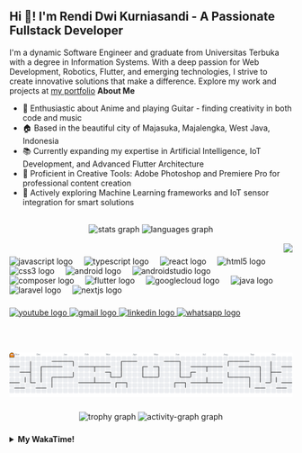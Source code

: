 <h2 align="left">Hi 👋! I'm Rendi Dwi Kurniasandi - A Passionate Fullstack Developer</h2>

I'm a dynamic Software Engineer and graduate from Universitas Terbuka with a degree in Information Systems. With a deep passion for Web Development, Robotics, Flutter, and emerging technologies, I strive to create innovative solutions that make a difference. Explore my work and projects at [my portfolio](https://sniren210.github.io/)
**About Me**

- 🎯 Enthusiastic about Anime and playing Guitar - finding creativity in both code and music
- 🏠 Based in the beautiful city of Majasuka, Majalengka, West Java, Indonesia
- 📚 Currently expanding my expertise in Artificial Intelligence, IoT Development, and Advanced Flutter Architecture
- 🎨 Proficient in Creative Tools: Adobe Photoshop and Premiere Pro for professional content creation
- 🤖 Actively exploring Machine Learning frameworks and IoT sensor integration for smart solutions

<br clear="both">

<div align="center">
  <img src="https://github-readme-stats.vercel.app/api?username=sniren210&hide_title=false&hide_rank=false&show_icons=true&include_all_commits=true&count_private=true&disable_animations=false&theme=dracula&locale=en&hide_border=false" height="150" alt="stats graph"  />
  <img src="https://github-readme-stats.vercel.app/api/top-langs?username=sniren210&locale=en&hide_title=false&layout=compact&card_width=320&langs_count=5&theme=dracula&hide_border=false" height="150" alt="languages graph"  />
</div>
<br clear="both">

<img align="right" height="150" src="https://media4.giphy.com/media/v1.Y2lkPTc5MGI3NjExMThmN3RsamYxYnVta3ZxODQzMDd5ZzAxOWNnY2c3cG40NGF5ZnI2MyZlcD12MV9pbnRlcm5hbF9naWZfYnlfaWQmY3Q9Zw/qgQUggAC3Pfv687qPC/giphy.gif"  />

###

<div align="left">
  <img src="https://cdn.jsdelivr.net/gh/devicons/devicon/icons/javascript/javascript-original.svg" height="30" alt="javascript logo"  />
  <img width="12" />
  <img src="https://cdn.jsdelivr.net/gh/devicons/devicon/icons/typescript/typescript-original.svg" height="30" alt="typescript logo"  />
  <img width="12" />
  <img src="https://cdn.jsdelivr.net/gh/devicons/devicon/icons/react/react-original.svg" height="30" alt="react logo"  />
  <img width="12" />
  <img src="https://cdn.jsdelivr.net/gh/devicons/devicon/icons/html5/html5-original.svg" height="30" alt="html5 logo"  />
  <img width="12" />
  <img src="https://cdn.jsdelivr.net/gh/devicons/devicon/icons/css3/css3-original.svg" height="30" alt="css3 logo"  />
  <img width="12" />
  <img src="https://cdn.jsdelivr.net/gh/devicons/devicon/icons/android/android-original.svg" height="30" alt="android logo"  />
  <img width="12" />
  <img src="https://cdn.jsdelivr.net/gh/devicons/devicon/icons/androidstudio/androidstudio-original.svg" height="30" alt="androidstudio logo"  />
  <img width="12" />
  <img src="https://cdn.jsdelivr.net/gh/devicons/devicon/icons/composer/composer-original.svg" height="30" alt="composer logo"  />
  <img width="12" />
  <img src="https://cdn.jsdelivr.net/gh/devicons/devicon/icons/flutter/flutter-original.svg" height="30" alt="flutter logo"  />
  <img width="12" />
  <img src="https://cdn.jsdelivr.net/gh/devicons/devicon/icons/googlecloud/googlecloud-original.svg" height="30" alt="googlecloud logo"  />
  <img width="12" />
  <img src="https://cdn.jsdelivr.net/gh/devicons/devicon/icons/java/java-original.svg" height="30" alt="java logo"  />
  <img width="12" />
  <img src="https://cdn.jsdelivr.net/gh/devicons/devicon/icons/laravel/laravel-original.svg" height="30" alt="laravel logo"  />
  <img width="12" />
  <img src="https://cdn.jsdelivr.net/gh/devicons/devicon/icons/nextjs/nextjs-original.svg" height="30" alt="nextjs logo"  />
</div>

###

<div align="left">
  <a href="https://www.youtube.com/@snirenren4221" target="_blank">
    <img src="https://img.shields.io/static/v1?message=Youtube&logo=youtube&label=&color=FF0000&logoColor=white&labelColor=&style=for-the-badge" height="35" alt="youtube logo"  />
  </a>
  <a href="mailto:sniren2002@gmail.com" target="_blank">
    <img src="https://img.shields.io/static/v1?message=Gmail&logo=gmail&label=&color=D14836&logoColor=white&labelColor=&style=for-the-badge" height="35" alt="gmail logo"  />
  </a>
  <a href="https://www.linkedin.com/in/rendi-dwi-kurniasandi-9442571b6/" target="_blank">
    <img src="https://img.shields.io/static/v1?message=LinkedIn&logo=linkedin&label=&color=0077B5&logoColor=white&labelColor=&style=for-the-badge" height="35" alt="linkedin logo"  />
  </a>
  <a href="https://wa.me/6285215137048" target="_blank">
    <img src="https://img.shields.io/static/v1?message=Whatsapp&logo=whatsapp&label=&color=25D366&logoColor=white&labelColor=&style=for-the-badge" height="35" alt="whatsapp logo"  />
  </a>
</div>

###

<br clear="both">

###

<picture>
  <source media="(prefers-color-scheme: dark)" srcset="https://raw.githubusercontent.com/sniren210/sniren210/output/pacman-contribution-graph-dark.svg">
  <source media="(prefers-color-scheme: light)" srcset="https://raw.githubusercontent.com/sniren210/sniren210/output/pacman-contribution-graph.svg">
  <img alt="pacman contribution graph" src="https://raw.githubusercontent.com/sniren210/sniren210/output/pacman-contribution-graph.svg">
</picture>

###

<div align="center">
  <img src="https://github-profile-trophy.vercel.app?username=sniren210&theme=dracula&column=-1&row=1&margin-w=8&margin-h=8&no-bg=false&no-frame=false&order=4" height="150" alt="trophy graph"  />
  <img src="https://github-readme-activity-graph.vercel.app/graph?username=sniren210&radius=16&theme=react&area=true&order=5" height="300" alt="activity-graph graph"  />
</div>

###

<details>
  <summary><b>My WakaTime!</b></summary>
  <br>
  
 <!--START_SECTION:waka-->
![Code Time](http://img.shields.io/badge/Code%20Time-64%20hrs%207%20mins-blue)

![Lines of code](https://img.shields.io/badge/From%20Hello%20World%20I%27ve%20Written-20.6%20million%20lines%20of%20code-blue)

**I'm an Early 🐤** 

```text
🌞 Morning                715 commits         ███░░░░░░░░░░░░░░░░░░░░░░   10.50 % 
🌆 Daytime                3201 commits        ████████████░░░░░░░░░░░░░   47.03 % 
🌃 Evening                2027 commits        ███████░░░░░░░░░░░░░░░░░░   29.78 % 
🌙 Night                  864 commits         ███░░░░░░░░░░░░░░░░░░░░░░   12.69 % 
```
📅 **I'm Most Productive on Thursday** 

```text
Monday                   1333 commits        █████░░░░░░░░░░░░░░░░░░░░   19.58 % 
Tuesday                  1159 commits        ████░░░░░░░░░░░░░░░░░░░░░   17.03 % 
Wednesday                991 commits         ████░░░░░░░░░░░░░░░░░░░░░   14.56 % 
Thursday                 1438 commits        █████░░░░░░░░░░░░░░░░░░░░   21.13 % 
Friday                   1247 commits        █████░░░░░░░░░░░░░░░░░░░░   18.32 % 
Saturday                 189 commits         █░░░░░░░░░░░░░░░░░░░░░░░░   02.78 % 
Sunday                   450 commits         ██░░░░░░░░░░░░░░░░░░░░░░░   06.61 % 
```


📊 **This Week I Spent My Time On** 

```text
🕑︎ Time Zone: Asia/Jakarta

💬 Programming Languages: 
PHP                      9 hrs 26 mins       ████████░░░░░░░░░░░░░░░░░   31.81 % 
Blade Template           6 hrs 54 mins       ██████░░░░░░░░░░░░░░░░░░░   23.31 % 
TypeScript               6 hrs 12 mins       █████░░░░░░░░░░░░░░░░░░░░   20.94 % 
Dart                     2 hrs 51 mins       ██░░░░░░░░░░░░░░░░░░░░░░░   09.62 % 
Kotlin                   1 hr 16 mins        █░░░░░░░░░░░░░░░░░░░░░░░░   04.32 % 

🔥 Editors: 
VS Code                  29 hrs 39 mins      █████████████████████████   100.00 % 

💻 Operating System: 
Windows                  29 hrs 39 mins      █████████████████████████   100.00 % 
```

**I Mostly Code in Dart** 

```text
TypeScript               13 repos            ███░░░░░░░░░░░░░░░░░░░░░░   12.26 % 
HTML                     13 repos            ███░░░░░░░░░░░░░░░░░░░░░░   12.26 % 
PHP                      9 repos             ██░░░░░░░░░░░░░░░░░░░░░░░   08.49 % 
CSS                      6 repos             █░░░░░░░░░░░░░░░░░░░░░░░░   05.66 % 
Kotlin                   1 repo              ░░░░░░░░░░░░░░░░░░░░░░░░░   00.94 % 
```




 Last Updated on 04/07/2025 22:21:50 UTC
<!--END_SECTION:waka-->
</details>
